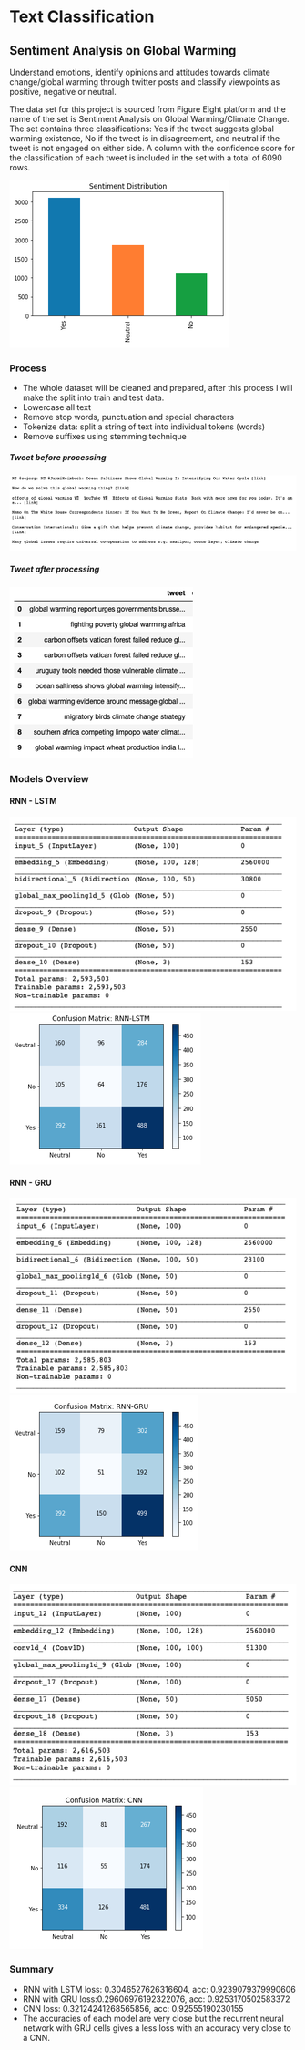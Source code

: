 
# Text Classification

## Sentiment Analysis on Global Warming

<p>Understand emotions, identify opinions and attitudes towards climate change/global warming through twitter posts and classify viewpoints as positive, negative or neutral.</p>

<p>The data set for this project is sourced from Figure Eight platform and the name of the set is Sentiment Analysis on Global Warming/Climate Change. The set contains three classifications: Yes if the tweet suggests global warming existence, No if the tweet is in disagreement, and neutral if the tweet is not engaged on either side. A column with the confidence score for the classification of each tweet is included in the set with a total of 6090 rows.</p>

<img src="Images/sent_dist.png">

### Process

* The whole dataset will be cleaned and prepared, after this process I will make the split into train and test data.
* Lowercase all text
* Remove stop words, punctuation and special characters
* Tokenize data: split a string of text into individual tokens (words)
* Remove suffixes using stemming technique

##### Tweet before processing

<img src="Images/before.png">

##### Tweet after processing

<img src="Images/after.png">

### Models Overview

#### RNN - LSTM

<img src="Images/lstm.png">
<img src="Images/cm_lstm.png">


#### RNN - GRU

<img src="Images/gru_summary.png">
<img src="Images/gru_cm.png">


#### CNN

<img src="Images/cnn_summary.png">
<img src="Images/cnn_cm.png">


### Summary

* RNN with LSTM loss: 0.3046527626316604, acc: 0.9239079379990606
* RNN with GRU loss:0.29606976192322076, acc: 0.9253170502583372
* CNN loss: 0.32124241268565856, acc: 0.92555190230155
* The accuracies of each model are very close but the recurrent neural network  with GRU cells gives a less loss with an accuracy very close to a CNN.




```python

```
